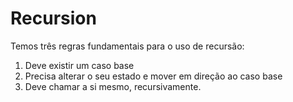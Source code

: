 # Recursion

Temos três regras fundamentais para o uso de recursão:

1. Deve existir um caso base
2. Precisa alterar o seu estado e mover em direção ao caso base
3. Deve chamar a si mesmo, recursivamente.

